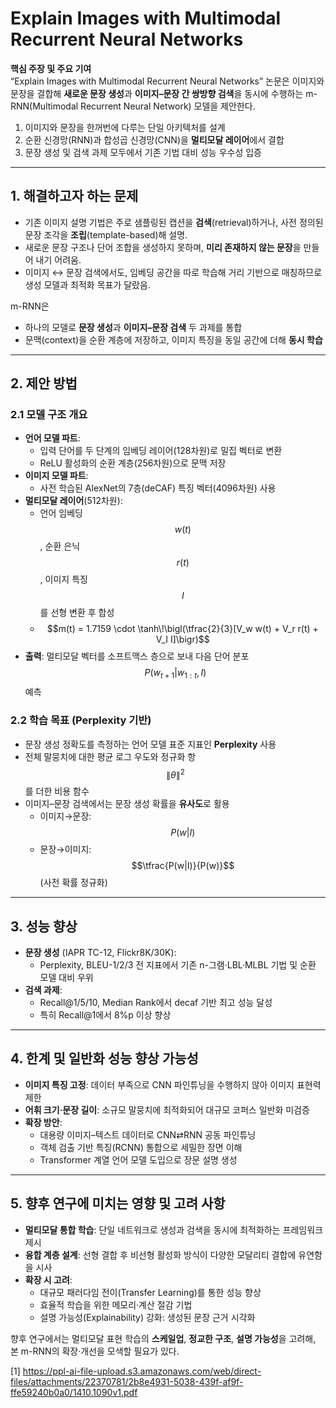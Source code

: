 # Explain Images with Multimodal Recurrent Neural Networks

**핵심 주장 및 주요 기여**  
“Explain Images with Multimodal Recurrent Neural Networks” 논문은 이미지와 문장을 결합해 **새로운 문장 생성**과 **이미지–문장 간 쌍방향 검색**을 동시에 수행하는 m-RNN(Multimodal Recurrent Neural Network) 모델을 제안한다.  
1. 이미지와 문장을 한꺼번에 다루는 단일 아키텍처를 설계  
2. 순환 신경망(RNN)과 합성곱 신경망(CNN)을 **멀티모달 레이어**에서 결합  
3. 문장 생성 및 검색 과제 모두에서 기존 기법 대비 성능 우수성 입증  

***

## 1. 해결하고자 하는 문제  
- 기존 이미지 설명 기법은 주로 샘플링된 캡션을 **검색**(retrieval)하거나, 사전 정의된 문장 조각을 **조립**(template-based)해 설명.  
- 새로운 문장 구조나 단어 조합을 생성하지 못하며, **미리 존재하지 않는 문장**을 만들어 내기 어려움.  
- 이미지 ↔ 문장 검색에서도, 임베딩 공간을 따로 학습해 거리 기반으로 매칭하므로 생성 모델과 최적화 목표가 달랐음.

m-RNN은  
- 하나의 모델로 **문장 생성**과 **이미지–문장 검색** 두 과제를 통합  
- 문맥(context)을 순환 계층에 저장하고, 이미지 특징을 동일 공간에 더해 **동시 학습**  

***

## 2. 제안 방법  
### 2.1 모델 구조 개요  
- **언어 모델 파트**:  
  - 입력 단어를 두 단계의 임베딩 레이어(128차원)로 밀집 벡터로 변환  
  - ReLU 활성화의 순환 계층(256차원)으로 문맥 저장  
- **이미지 모델 파트**:  
  - 사전 학습된 AlexNet의 7층(deCAF) 특징 벡터(4096차원) 사용  
- **멀티모달 레이어**(512차원):  
  - 언어 임베딩 $$w(t)$$, 순환 은닉 $$r(t)$$, 이미지 특징 $$I$$를 선형 변환 후 합성  
  - $$m(t) = 1.7159 \cdot \tanh\!\bigl(\tfrac{2}{3}[V_w w(t) + V_r r(t) + V_I I]\bigr)$$  
- **출력**: 멀티모달 벡터를 소프트맥스 층으로 보내 다음 단어 분포 $$P(w_{t+1}|w_{1:t},I)$$ 예측  

### 2.2 학습 목표 (Perplexity 기반)  
- 문장 생성 정확도를 측정하는 언어 모델 표준 지표인 **Perplexity** 사용  
- 전체 말뭉치에 대한 평균 로그 우도와 정규화 항 $$\|\theta\|^2$$를 더한 비용 함수  
- 이미지–문장 검색에서는 문장 생성 확률을 **유사도**로 활용  
  - 이미지→문장: $$P(w|I)$$  
  - 문장→이미지: $$\tfrac{P(w|I)}{P(w)}$$ (사전 확률 정규화)  

***

## 3. 성능 향상  
- **문장 생성** (IAPR TC-12, Flickr8K/30K):  
  - Perplexity, BLEU-1/2/3 전 지표에서 기존 n-그램·LBL·MLBL 기법 및 순환 모델 대비 우위  
- **검색 과제**:  
  - Recall@1/5/10, Median Rank에서 decaf 기반 최고 성능 달성  
  - 특히 Recall@1에서 8%p 이상 향상  

***

## 4. 한계 및 일반화 성능 향상 가능성  
- **이미지 특징 고정**: 데이터 부족으로 CNN 파인튜닝을 수행하지 않아 이미지 표현력 제한  
- **어휘 크기·문장 길이**: 소규모 말뭉치에 최적화되어 대규모 코퍼스 일반화 미검증  
- **확장 방안**:  
  - 대용량 이미지–텍스트 데이터로 CNN⇄RNN 공동 파인튜닝  
  - 객체 검출 기반 특징(RCNN) 통합으로 세밀한 장면 이해  
  - Transformer 계열 언어 모델 도입으로 장문 설명 생성  

***

## 5. 향후 연구에 미치는 영향 및 고려 사항  
- **멀티모달 통합 학습**: 단일 네트워크로 생성과 검색을 동시에 최적화하는 프레임워크 제시  
- **융합 계층 설계**: 선형 결합 후 비선형 활성화 방식이 다양한 모달리티 결합에 유연함을 시사  
- **확장 시 고려**:  
  - 대규모 패러다임 전이(Transfer Learning)를 통한 성능 향상  
  - 효율적 학습을 위한 메모리·계산 절감 기법  
  - 설명 가능성(Explainability) 강화: 생성된 문장 근거 시각화  

향후 연구에서는 멀티모달 표현 학습의 **스케일업**, **정교한 구조**, **설명 가능성**을 고려해, 본 m-RNN의 확장·개선을 모색할 필요가 있다.

[1] https://ppl-ai-file-upload.s3.amazonaws.com/web/direct-files/attachments/22370781/2b8e4931-5038-439f-af9f-ffe59240b0a0/1410.1090v1.pdf

